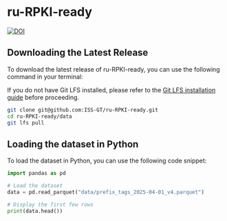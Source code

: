 # ru-RPKI-ready

[![DOI](https://zenodo.org/badge/DOI/10.5281/zenodo.17237911.svg)](https://doi.org/10.5281/zenodo.17237911)

## Downloading the Latest Release
To download the latest release of ru-RPKI-ready, you can use the following command in your terminal:

If you do not have Git LFS installed, please refer to the [Git LFS installation guide](https://git-lfs.github.com/) before proceeding.

```bash
git clone git@github.com:ISS-GT/ru-RPKI-ready.git
cd ru-RPKI-ready/data
git lfs pull
```

## Loading the dataset in Python
To load the dataset in Python, you can use the following code snippet:

```python
import pandas as pd

# Load the dataset
data = pd.read_parquet("data/prefix_tags_2025-04-01_v4.parquet")

# Display the first few rows
print(data.head())